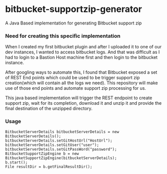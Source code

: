 # bitbucket-supportzip-generator
A Java Based implementation for generating Bitbucket support zip

### Need for creating this specific implementation
When I created my first bitbucket plugin and after I uploaded it to one of our dev instances, I wanted to access bitbucket logs.
And that was difficult as I had to login to a Bastion Host machine first and then login to the bitbucket instance.

After googling ways to automate this, I found that Bitbucket exposed a set of REST End points which could be used to be 
trigger support zip creation(which will contain all the logs we need). This repository will make use of those end points and automate support zip processing for us.

This java based implementation will trigger the REST endpoint to create support zip, wait for its completion, download it 
and unzip it and provide the final destination of the unzipped directory.

### Usage

    BitbucketServerDetails bitbucketServerDetails = new BitbucketServerDetails();
    bitbucketServerDetails.setGitHostUrl("HostUrl");
    bitbucketServerDetails.setGitUser("user");
    bitbucketServerDetails.setGitPassWord("password");
    BitbucketSupportZipEngine b = new BitbucketSupportZipEngine(bitbucketServerDetails);
    b.start();
    File resultDir = b.getFinalResultDir();